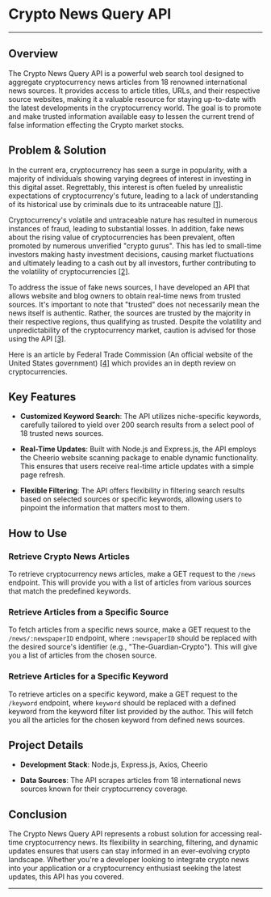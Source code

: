 # Crypto News Query API

---

## Overview

The Crypto News Query API is a powerful web search tool designed to aggregate cryptocurrency news articles from 18 renowned international news sources. It provides access to article titles, URLs, and their respective source websites, making it a valuable resource for staying up-to-date with the latest developments in the cryptocurrency world. The goal is to promote and make trusted information available easy to lessen the current trend of false information effecting the Crypto market stocks.

## Problem & Solution

In the current era, cryptocurrency has seen a surge in popularity, with a majority of individuals showing varying degrees of interest in investing in this digital asset. Regrettably, this interest is often fueled by unrealistic expectations of cryptocurrency's future, leading to a lack of understanding of its historical use by criminals due to its untraceable nature [[1]](https://news.harvard.edu/gazette/story/2021/09/regulating-the-unregulated-cryptocurrency-market/).

Cryptocurrency's volatile and untraceable nature has resulted in numerous instances of fraud, leading to substantial losses. In addition, fake news about the rising value of cryptocurrencies has been prevalent, often promoted by numerous unverified "crypto gurus". This has led to small-time investors making hasty investment decisions, causing market fluctuations and ultimately leading to a cash out by all investors, further contributing to the volatility of cryptocurrencies [[2]](https://www.wsj.com/articles/crypto-frauds-target-investors-hoping-to-cash-in-on-bitcoin-boom-11623058380).

To address the issue of fake news sources, I have developed an API that allows website and blog owners to obtain real-time news from trusted sources. It's important to note that "trusted" does not necessarily mean the news itself is authentic. Rather, the sources are trusted by the majority in their respective regions, thus qualifying as trusted. Despite the volatility and unpredictability of the cryptocurrency market, caution is advised for those using the API [[3]](https://www.ftc.gov/business-guidance/blog/2022/06/reported-crypto-scam-losses-2021-top-1-billion-says-ftc-data-spotlight).

Here is an article by Federal Trade Commission (An official website of the United States government) [[4]](https://consumer.ftc.gov/articles/what-know-about-cryptocurrency-and-scams) which provides an in depth review on cryptocurrencies. 


## Key Features

- **Customized Keyword Search**: The API utilizes niche-specific keywords, carefully tailored to yield over 200 search results from a select pool of 18 trusted news sources. 

- **Real-Time Updates**: Built with Node.js and Express.js, the API employs the Cheerio website scanning package to enable dynamic functionality. This ensures that users receive real-time article updates with a simple page refresh.

- **Flexible Filtering**: The API offers flexibility in filtering search results based on selected sources or specific keywords, allowing users to pinpoint the information that matters most to them.

## How to Use

### Retrieve Crypto News Articles

To retrieve cryptocurrency news articles, make a GET request to the `/news` endpoint. This will provide you with a list of articles from various sources that match the predefined keywords.

### Retrieve Articles from a Specific Source

To fetch articles from a specific news source, make a GET request to the `/news/:newspaperID` endpoint, where `:newspaperID` should be replaced with the desired source's identifier (e.g., "The-Guardian-Crypto"). This will give you a list of articles from the chosen source.

### Retrieve Articles for a Specific Keyword 

To retrieve articles on a specific keyword, make a GET request to the `/keyword` endpoint, where `keyword` should be replaced with a defined keyword from the keyword filter list provided by the author. This will fetch you all the articles for the chosen keyword from defined news sources.

## Project Details

- **Development Stack**: Node.js, Express.js, Axios, Cheerio

- **Data Sources**: The API scrapes articles from 18 international news sources known for their cryptocurrency coverage.

## Conclusion

The Crypto News Query API represents a robust solution for accessing real-time cryptocurrency news. Its flexibility in searching, filtering, and dynamic updates ensures that users can stay informed in an ever-evolving crypto landscape. Whether you're a developer looking to integrate crypto news into your application or a cryptocurrency enthusiast seeking the latest updates, this API has you covered.

---
